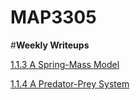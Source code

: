# MAP3305


#**Weekly Writeups**

[1.1.3 A Spring-Mass Model](https://colab.research.google.com/drive/1fq57eGAQf_SZs3iEuKcz0FReW1TKtz1l?usp=sharing)

[1.1.4 A Predator-Prey System](https://colab.research.google.com/drive/11C4gH0DkEsapLe4kdp5nWic5dml0BY7x?usp=sharing)
